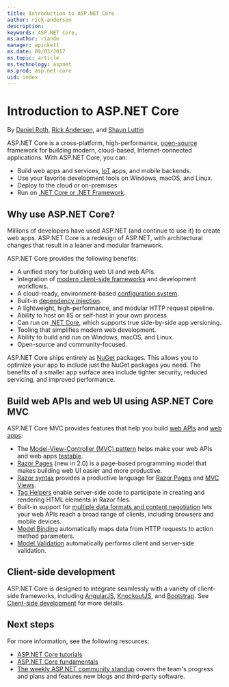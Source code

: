 ```yaml
---
title: Introduction to ASP.NET Core
author: rick-anderson
description: 
keywords: ASP.NET Core,
ms.author: riande
manager: wpickett
ms.date: 09/03/2017
ms.topic: article
ms.technology: aspnet
ms.prod: asp.net-core
uid: index
---
```

# Introduction to ASP.NET Core

By [Daniel Roth](https://github.com/danroth27), [Rick Anderson](https://twitter.com/RickAndMSFT), and [Shaun Luttin](https://twitter.com/dicshaunary)

ASP.NET Core is a cross-platform, high-performance, [open-source](https://github.com/aspnet/home) framework for building modern, cloud-based, Internet-connected applications. With ASP.NET Core, you can:

* Build web apps and services, [IoT](https://wikipedia.org/wiki/Internet_of_things) apps, and mobile backends.
* Use your favorite development tools on Windows, macOS, and Linux.
* Deploy to the cloud or on-premises
* Run on [.NET Core or .NET Framework](https://docs.microsoft.com/dotnet/articles/standard/choosing-core-framework-server).

## Why use ASP.NET Core?

Millions of developers have used ASP.NET (and continue to use it) to create web apps. ASP.NET Core is a redesign of ASP.NET, with architectural changes that result in a leaner and modular framework.

ASP.NET Core provides the following benefits:

* A unified story for building web UI and web APIs.
* Integration of [modern client-side frameworks](xref:client-side/index) and development workflows.
* A cloud-ready, environment-based [configuration system](xref:fundamentals/configuration).
* Built-in [dependency injection](xref:fundamentals/dependency-injection).
* A lightweight, high-performance, and modular HTTP request pipeline.
* Ability to host on IIS or self-host in your own process.
* Can run on [.NET Core](https://docs.microsoft.com/dotnet/articles/standard/choosing-core-framework-server), which supports true side-by-side app versioning.
* Tooling that simplifies modern web development.
* Ability to build and run on Windows, macOS, and Linux.
* Open-source and community-focused.

ASP.NET Core ships entirely as [NuGet](https://www.nuget.org/) packages. This allows you to optimize your app to include just the NuGet packages you need. The benefits of a smaller app surface area include tighter security, reduced servicing, and improved performance.

## Build web APIs and web UI using ASP.NET Core MVC

ASP.NET Core MVC provides features that help you build [web APIs](xref:tutorials/index#building-web-apis) and [web apps](xref:tutorials/index#building-web-applications):

* The [Model-View-Controller (MVC) pattern](xref:mvc/overview) helps make your web APIs and web apps [testable](testing/index.md).
* [Razor Pages](xref:mvc/razor-pages/index) (new in 2.0) is a page-based programming model that makes building web UI easier and more productive.
* [Razor syntax](xref:mvc/views/razor) provides a productive language for [Razor Pages](xref:mvc/razor-pages/index) and [MVC Views](xref:mvc/views/overview).
* [Tag Helpers](xref:mvc/views/tag-helpers/intro) enable server-side code to participate in creating and rendering HTML elements in Razor files.
* Built-in support for [multiple data formats and content negotiation](mvc/models/formatting.md) lets your web APIs reach a broad range of clients, including browsers and mobile devices.
* [Model Binding](xref:mvc/models/model-binding) automatically maps data from HTTP requests to action method parameters.
* [Model Validation](xref:mvc/models/validation) automatically performs client and server-side validation.

## Client-side development

ASP.NET Core is designed to integrate seamlessly with a variety of client-side frameworks, including [AngularJS](xref:client-side/angular), [KnockoutJS](xref:client-side/knockout), and [Bootstrap](xref:client-side/bootstrap). See [Client-side development](client-side/index.md) for more details.

## Next steps

For more information, see the following resources:

* [ASP.NET Core tutorials](xref:tutorials/index)
* [ASP.NET Core fundamentals](xref:fundamentals/index)
* [The weekly ASP.NET community standup](https://live.asp.net/) covers the team's progress and plans and features new blogs and third-party software.

